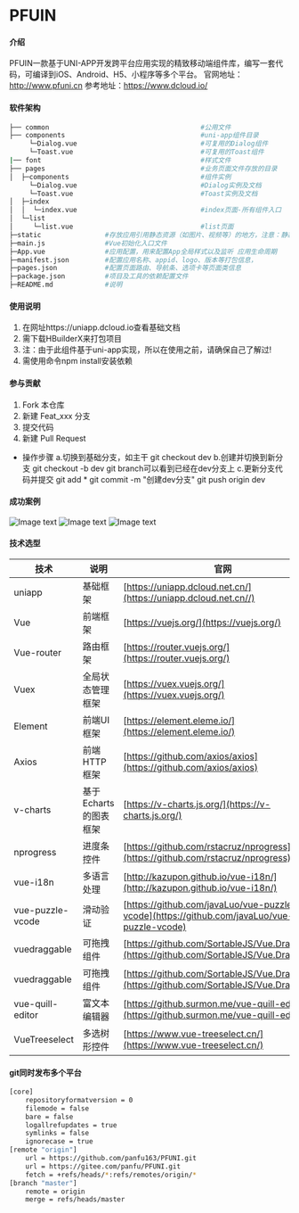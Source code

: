 # PFUIN

#### 介绍
PFUIN一款基于UNI-APP开发跨平台应用实现的精致移动端组件库，编写一套代码，可编译到iOS、Android、H5、小程序等多个平台。
官网地址：http://www.pfuni.cn 
参考地址：https://www.dcloud.io/

#### 软件架构
```bash
├── common                                      #公用文件
├── components                                  #uni-app组件目录
     └─Dialog.vue                               #可复用的Dialog组件
	 └─Toast.vue                                #可复用的Toast组件
|── font                                        #样式文件
├── pages                                       #业务页面文件存放的目录
│  ├─components                                 #组件实例 
     └─Dialog.vue                               #Dialog实例及文档
	 └─Toast.vue                                #Toast实例及文档
│  ├─index
│  │  └─index.vue                               #index页面-所有组件入口
│  └─list
│     └─list.vue                                #list页面
├─static                #存放应用引用静态资源（如图片、视频等）的地方，注意：静态资源只能存放于此
├─main.js               #Vue初始化入口文件
├─App.vue               #应用配置，用来配置App全局样式以及监听 应用生命周期
├─manifest.json         #配置应用名称、appid、logo、版本等打包信息，
├─pages.json            #配置页面路由、导航条、选项卡等页面类信息	   
├─package.json          #项目及工具的依赖配置文件
├─README.md             #说明
```


#### 使用说明

1. 在网址https://uniapp.dcloud.io查看基础文档
2. 需下载HBuilderX来打包项目
3. 注：由于此组件基于uni-app实现，所以在使用之前，请确保自己了解过!
4. 需使用命令npm install安装依赖 


#### 参与贡献

1. Fork 本仓库
2. 新建 Feat_xxx 分支
3. 提交代码
4. 新建 Pull Request

- 操作步骤
a.切换到基础分支，如主干
git checkout dev
b.创建并切换到新分支
git checkout -b dev
git branch可以看到已经在dev分支上
c.更新分支代码并提交
git add *
git commit -m "创建dev分支"
git push origin dev


#### 成功案例

![Image text](https://gitee.com/panfu/PFUNI/raw/master/static/logo/logo.png)
![Image text](https://gitee.com/panfu/PFUNI/raw/master/static/logo/logo2.png)
![Image text](https://gitee.com/panfu/PFUNI/raw/master/static/logo/logo3.png)


#### 技术选型

技术 | 说明 | 官网
----|----|----
uniapp | 基础框架 | [https://uniapp.dcloud.net.cn/](https://uniapp.dcloud.net.cn//)
Vue | 前端框架 | [https://vuejs.org/](https://vuejs.org/)
Vue-router | 路由框架 | [https://router.vuejs.org/](https://router.vuejs.org/)
Vuex | 全局状态管理框架 | [https://vuex.vuejs.org/](https://vuex.vuejs.org/)
Element | 前端UI框架 | [https://element.eleme.io/](https://element.eleme.io/)
Axios | 前端HTTP框架 | [https://github.com/axios/axios](https://github.com/axios/axios)
v-charts | 基于Echarts的图表框架 | [https://v-charts.js.org/](https://v-charts.js.org/)
nprogress | 进度条控件 | [https://github.com/rstacruz/nprogress](https://github.com/rstacruz/nprogress)
vue-i18n | 多语言处理 | [http://kazupon.github.io/vue-i18n/](http://kazupon.github.io/vue-i18n/)
vue-puzzle-vcode | 滑动验证 | [https://github.com/javaLuo/vue-puzzle-vcode](https://github.com/javaLuo/vue-puzzle-vcode)
vuedraggable| 可拖拽组件 | [https://github.com/SortableJS/Vue.Draggable](https://github.com/SortableJS/Vue.Draggable)
vuedraggable| 可拖拽组件 | [https://github.com/SortableJS/Vue.Draggable](https://github.com/SortableJS/Vue.Draggable)
vue-quill-editor| 富文本编辑器 | [https://github.surmon.me/vue-quill-editor/](https://github.surmon.me/vue-quill-editor/)
VueTreeselect| 多选树形控件 | [https://www.vue-treeselect.cn/](https://www.vue-treeselect.cn/)


#### git同时发布多个平台
```bash
[core]
	repositoryformatversion = 0
	filemode = false
	bare = false
	logallrefupdates = true
	symlinks = false
	ignorecase = true
[remote "origin"]
	url = https://github.com/panfu163/PFUNI.git
	url = https://gitee.com/panfu/PFUNI.git
	fetch = +refs/heads/*:refs/remotes/origin/*
[branch "master"]
	remote = origin
	merge = refs/heads/master
```	